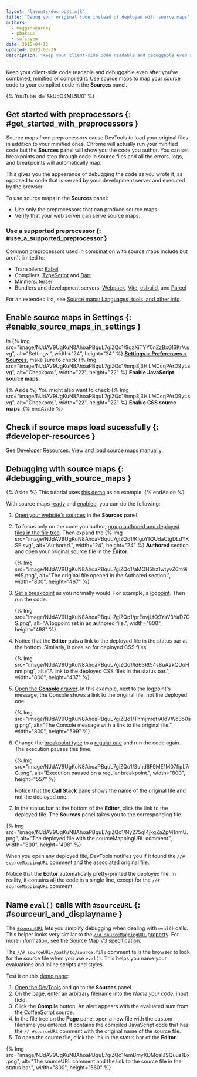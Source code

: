 ```yaml
---
layout: "layouts/doc-post.njk"
title: "Debug your original code instead of deployed with source maps"
authors:
  - megginkearney
  - pbakaus
  - sofiayem
date: 2015-04-13
updated: 2023-03-29
description: "Keep your client-side code readable and debuggable even after you've combined, minified, or compiled it."
---
```


Keep your client-side code readable and debuggable even after you've combined, minified or compiled
it. Use source maps to map your source code to your compiled code in the **Sources** panel.

{% YouTube id='SkUcO4ML5U0' %}

## Get started with preprocessors {: #get_started_with_preprocessors }

Source maps from preprocessors cause DevTools to load your original files in addition to your minified ones.
Chrome will actually run your minified code but the **Sources** panel will show you the code you author.
You can set breakpoints and step through code in source files and all the errors, logs, and breakpoints will automatically map.

This gives you the appearance of debugging the code as you wrote it, as opposed to code that is served by your development server and executed by the browser.

To use source maps in the **Sources** panel:

- Use only the preprocessors that can produce source maps.
- Verify that your web server can serve source maps.

### Use a supported preprocessor {: #use_a_supported_preprocessor }

Common preprocessors used in combination with source maps include but aren't limited to:

- Transpilers: [Babel][5]
- Compilers: [TypeScript][8] and [Dart][10]
- Minifiers: [terser](https://github.com/terser/terser)
- Bundlers and development servers: [Webpack](https://webpack.js.org/), [Vite](https://vitejs.dev/), [esbuild](https://esbuild.github.io/), and [Parcel](https://parceljs.org/)

For an extended list, see [Source maps: Languages, tools, and other info][4].

## Enable source maps in Settings {: #enable_source_maps_in_settings }

In {% Img src="image/NJdAV9UgKuN8AhoaPBquL7giZQo1/9gzXiTYY0nZzBxGI6KrV.svg", alt="Settings.", width="24", height="24" %} [**Settings** > **Preferences** > **Sources**](/docs/devtools/settings/preferences/#sources), make sure to check {% Img src="image/NJdAV9UgKuN8AhoaPBquL7giZQo1/hmp8j3HiLMCcqPArD9yt.svg", alt="Checkbox.", width="22", height="22" %} **Enable JavaScript source maps**.

{% Aside %}
You might also want to check {% Img src="image/NJdAV9UgKuN8AhoaPBquL7giZQo1/hmp8j3HiLMCcqPArD9yt.svg", alt="Checkbox.", width="22", height="22" %} **Enable CSS source maps**.
{% endAside %}

## Check if source maps load sucessfully {: #developer-resources }

See [Developer Resources: View and load source maps manually](/docs/devtools/developer-resources).

## Debugging with source maps {: #debugging_with_source_maps }

{% Aside %}
This tutorial uses [this demo](https://github.com/jecfish/parcel-demo) as an example.
{% endAside %}

With source maps [ready](#use_a_supported_preprocessor) and [enabled](#enable_source_maps_in_settings), you can do the following:

1. [Open your website's sources](/docs/devtools/javascript/#sources-ui) in the **Sources** panel.
1. To focus only on the code you author, [group authored and deployed files in the file tree](/docs/devtools/javascript/reference/#group-authored-and-deployed). Then expand the {% Img src="image/NJdAV9UgKuN8AhoaPBquL7giZQo1/KIgoYfQUdaCtgDLdYKSE.svg", alt="Authored.", width="24", height="24" %} **Authored** section and open your original source file in the **Editor**.

   {% Img src="image/NJdAV9UgKuN8AhoaPBquL7giZQo1/aMQH5hz1wtyvZ6m9iwIS.png", alt="The original file opened in the Authored section.", width="800", height="467" %}

1. [Set a breakpoint](/docs/devtools/javascript/breakpoints/) as you normally would. For example, a [logpoint](/docs/devtools/javascript/breakpoints/#log-loc). Then run the code.

   {% Img src="image/NJdAV9UgKuN8AhoaPBquL7giZQo1/prEovjLfQ9YsV3YaD7GS.png", alt="A logpoint set in an authored file.", width="800", height="498" %}

1. Notice that the **Editor** puts a link to the deployed file in the status bar at the bottom. Similarly, it does so for deployed CSS files.

   {% Img src="image/NJdAV9UgKuN8AhoaPBquL7giZQo1/ld63Rt54s8uA2kQDoHnm.png", alt="A link to the deployed CSS files in the status bar.", width="800", height="437" %}

1. [Open the **Console** drawer](/docs/devtools/console/reference/#drawer). In this example, next to the logpoint's message, the Console shows a link to the original file, not the deployed one.

   {% Img src="image/NJdAV9UgKuN8AhoaPBquL7giZQo1/ThmjmrqfrAldVWc3o0sg.png", alt="The Console message with a link to the original file.", width="800", height="599" %}

1. Change the [breakpoint type](/docs/devtools/javascript/breakpoints/#overview) to a [regular one](/docs/devtools/javascript/breakpoints/#loc) and run the code again. The execution pauses this time.

   {% Img src="image/NJdAV9UgKuN8AhoaPBquL7giZQo1/3uhd8F9ME1M07fipL7rG.png", alt="Execution paused on a regular breakpoint.", width="800", height="557" %}

   Notice that the **Call Stack** pane shows the name of the original file and not the deployed one.

1. In the status bar at the bottom of the **Editor**, click the link to the deployed file. The **Sources** panel takes you to the corresponding file.

{% Img src="image/NJdAV9UgKuN8AhoaPBquL7giZQo1/Ny275qI4jkgZaZpM1nmU.png", alt="The deployed file with the sourceMappingURL comment.", width="800", height="498" %}

When you open any deployed file, DevTools notifies you if it found the `//# sourceMappingURL` comment and the associated original file.

Notice that the **Editor** automatically pretty-printed the deployed file. In reality, it contains all the code in a single line, except for the `//# sourceMappingURL` comment.

## Name `eval()` calls with `#sourceURL` {: #sourceurl_and_displayname }

The [`#sourceURL`](/blog/sourcemappingurl-and-sourceurl-syntax-changed/#sourceurl) lets you simplify debugging
when dealing with `eval()` calls. This helper looks very similar to the [`//# sourceMappingURL` property](/blog/sourcemaps/#how-does-the-source-map-work). For more information, see the [Source Map V3 specification](https://sourcemaps.info/spec.html).

The `//# sourceURL=/path/to/source.file` comment tells the browser to look for the source file when you use `eval()`. This helps you name your evaluations and inline scripts and styles.

Test it on this [demo page][13]:

1. [Open the DevTools](/docs/devtools/open) and go to the **Sources** panel.
1. On the page, enter an arbitrary filename into the _Name your code:_ input field.
1. Click the **Compile** button. An alert appears with the evaluated sum from the CoffeeScript source.
1. In the file tree on the **Page** pane, open a new file with the custom filename you entered. It contains the compiled JavaScript code that has the `// #sourceURL` comment with the original name of the source file.
1. To open the source file, click the link in the status bar of the **Editor**.

{% Img src="image/NJdAV9UgKuN8AhoaPBquL7giZQo1/emBmyXDMqalJSQuus1Bx.png", alt="The sourceURL comment and the link to the source file in the status bar.", width="800", height="560" %}

[4]: https://github.com/ryanseddon/source-map/wiki/Source-maps:-languages,-tools-and-other-info
[5]: https://babeljs.io/
[7]: https://github.com/google/closure-compiler
[8]: http://www.typescriptlang.org/
[10]: https://www.dartlang.org
[12]: /docs/devtools/javascript/#code-stepping
[13]: http://www.thecssninja.com/demo/source_mapping/compile.html
